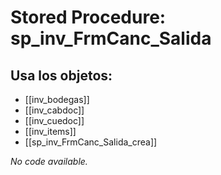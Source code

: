 # Stored Procedure: sp_inv_FrmCanc_Salida

## Usa los objetos:
- [[inv_bodegas]]
- [[inv_cabdoc]]
- [[inv_cuedoc]]
- [[inv_items]]
- [[sp_inv_FrmCanc_Salida_crea]]

*No code available.*
